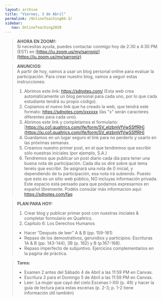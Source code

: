 ```yaml
---
layout: archive
title: "Viernes, 3 de Abril"
permalink: /OnlineTeaching04-3/
sidebar:
   nav: OnlineTeaching2020
---
```


> **AHORA EN ZOOM!:**   
> Si necesitas ayuda, puedes contactar conmigo hoy de 2:30 a 4:30 PM (EST) en [https://iu.zoom.us/my/sarroniz](https://iu.zoom.us/my/sarroniz)


> **ANUNCIOS:**  
> A partir de hoy, vamos a usar un blog personal online para evaluar la participación. Para crear nuestro blog, vamos a seguir estas instrucciones:
> 1. Abrimos este link: https://sdnotes.com/ (Esta web crea automáticamente un blog personal para cada uno, por lo que cada estudiante tendrá su propio código).
> 2. Copiamos el nuevo link que ha creado la web, que tendrá este formato: https://sdnotes.com/xxxxxx (las "x" serán caracteres diferentes para cada uno).
> 3. Abrimos este link y completamos el formulario: [https://iu.co1.qualtrics.com/jfe/form/SV_elzbmVfVwSSffRH](https://iu.co1.qualtrics.com/jfe/form/SV_elzbmVfVwSSffRH)
> 4. Guardamos en un lugar seguro el link para no perderlo y usarlo en las próximas semanas.
> 5. Creamos nuestro primer post, en el que tendremos que escribir sólo nuestras iniciales (por ejemplo, S.A.)
> 6. Tendremos que publicar un post diario cada día para tener una buena nota de participación. Cada día os diré sobre qué tema tenéis que escribir. Se asignará una nota de 0 inicial, y dependiendo de tu participación, esa nota irá subiendo.
> Puesto que esto es un sitio web público, NO incluyas información privada. Este espacio está pensado para que podamos expresarnos en español libremente. Podéis consular más informacion aquí: https://sdnotes.com/faq

> **PLAN PARA HOY:**
> 1. Crear blog y publicar primer post con nuestras iniciales & completar formulario en Qualtrics.
> 2. Capítulo 6: Los Derechos Humanos
> - Hacer “Después de leer” A & B (pp. 159-161)
> - Repaso de los demostrativos, gerundios y participios: Escrituras 1A & B (pp. 143-144), 3B (p. 162) y B (p.167-168).
> - Repaso imperfecto de subjuntivo. Ejercicios complementarios en la pagina de práctica.

> **Tarea:**
> - Examen 2 antes del Sábado 4 de Abril a las 11:59 PM en Canvas.
> - Escritura 3 para el Domingo 5 de Abril a las 11:59 PM en Canvas.
> - Leer: La mujer que cayó del cielo Escenas I-XIII (p. 49) y hacer la guía de lectura para estas escenas (p. 2-3; p. 1-2 tiene información útil también)
